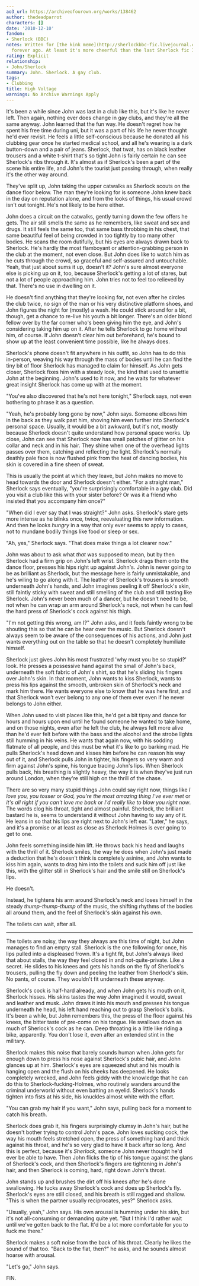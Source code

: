 ```yaml
---
ao3_url: https://archiveofourown.org/works/138462
author: thedeadparrot
characters: []
date: '2010-12-10'
fandom:
- Sherlock (BBC)
notes: Written for [the kink meme](http://sherlockbbc-fic.livejournal.com/3114.html?thread=7188778#t7188778)
  forever ago. At least it's more cheerful than the last Sherlock fic I posted?
rating: Explicit
relationship:
- John/Sherlock
summary: John. Sherlock. A gay club.
tags:
- Clubbing
title: High Voltage
warnings: No Archive Warnings Apply
---
```


It's been a while since John was last in a club like this, but it's like he never left. Then again, nothing ever does change in gay clubs, and they're all the same anyway. John learned that the fun way. He doesn't regret how he spent his free time during uni, but it was a part of his life he never thought he'd ever revisit. He feels a little self-conscious because he donated all his clubbing gear once he started medical school, and all he's wearing is a dark button-down and a pair of jeans. Sherlock, that twat, has on black leather trousers and a white t-shirt that's so tight John is fairly certain he can see Sherlock's ribs through it. It's almost as if Sherlock's been a part of the scene his entire life, and John's the tourist just passing through, when really it's the other way around.

They've split up, John taking the upper catwalks as Sherlock scouts on the dance floor below. The man they're looking for is someone John knew back in the day on reputation alone, and from the looks of things, his usual crowd isn't out tonight. He's not likely to be here either.

John does a circuit on the catwalks, gently turning down the few offers he gets. The air still smells the same as he remembers, like sweat and sex and drugs. It still feels the same too, that same bass throbbing in his chest, that same beautiful feel of being crowded in too tightly by too many other bodies. He scans the room dutifully, but his eyes are always drawn back to Sherlock. He's hardly the most flamboyant or attention-grabbing person in the club at the moment, not even close. But John does like to watch him as he cuts through the crowd, so graceful and self-assured and untouchable. Yeah, that just about sums it up, doesn't it? John's sure almost everyone else is picking up on it, too, because Sherlock's getting a lot of stares, but not a lot of people approaching him. John tries not to feel too relieved by that. There's no use in dwelling on it.

He doesn't find anything that they're looking for, not even after he circles the club twice, no sign of the man or his very distinctive platform shoes, and John figures the night for (mostly) a wash. He could stick around for a bit, though, get a chance to re-live his youth a bit longer. There's an older blond fellow over by the far corner who's been giving him the eye, and John's considering taking him up on it. After he tells Sherlock to go home without him, of course. If John doesn't clear him out beforehand, he's bound to show up at the least convenient time possible, like he always does.

Sherlock's phone doesn't fit anywhere in his outfit, so John has to do this in-person, weaving his way through the mass of bodies until he can find the tiny bit of floor Sherlock has managed to claim for himself. As John gets closer, Sherlock fixes him with a steady look, the kind that used to unsettle John at the beginning. John's used to it now, and he waits for whatever great insight Sherlock has come up with at the moment.

"You've also discovered that he's not here tonight," Sherlock says, not even bothering to phrase it as a question.

"Yeah, he's probably long gone by now," John says. Someone elbows him in the back as they walk past him, shoving him even further into Sherlock's personal space. Usually, it would be a bit awkward, but it's not, mostly because Sherlock doesn't quite understand how personal space works. Up close, John can see that Sherlock now has small patches of glitter on his collar and neck and in his hair. They shine when one of the overhead lights passes over them, catching and reflecting the light. Sherlock's normally deathly pale face is now flushed pink from the heat of dancing bodies, his skin is covered in a fine sheen of sweat.

This is usually the point at which they leave, but John makes no move to head towards the door and Sherlock doesn't either. "For a straight man," Sherlock says eventually, "you're surprisingly comfortable in a gay club. Did you visit a club like this with your sister before? Or was it a friend who insisted that you accompany him once?"

"When did I ever say that I was straight?" John asks. Sherlock's stare gets more intense as he blinks once, twice, reevaluating this new information. And then he looks *hungry* in a way that only ever seems to apply to cases, not to mundane bodily things like food or sleep or sex.

"Ah, yes," Sherlock says. "That does make things a lot clearer now."

John was about to ask what *that* was supposed to mean, but by then Sherlock had a firm grip on John's left wrist. Sherlock drags them onto the dance floor, presses his hips right up against John's. John is never going to be as brilliant as Sherlock, but the message here is fairly unmistakable, and he's wiling to go along with it. The leather of Sherlock's trousers is smooth underneath John's hands, and John imagines peeling it off Sherlock's skin, still faintly sticky with sweat and still smelling of the club and still tasting like Sherlock. John's never been much of a dancer, but he doesn't need to be, not when he can wrap an arm around Sherlock's neck, not when he can feel the hard press of Sherlock's cock against his thigh.

"I'm not getting this wrong, am I?" John asks, and it feels faintly wrong to be shouting this so that he can be hear over the music. But Sherlock doesn't always seem to be aware of the consequences of his actions, and John just wants everything out on the table so that he doesn't completely humiliate himself.

Sherlock just gives John his most frustrated 'why must you be so stupid?' look. He presses a possessive hand against the small of John's back, underneath the soft fabric of John's shirt, so that he's sliding his fingers over John's skin. In that moment, John wants to kiss Sherlock, wants to press his lips against the smooth, unbroken skin of Sherlock's neck and mark him there. He wants everyone else to know that he was here first, and that Sherlock won't ever belong to any one of them ever even if he never belongs to John either.

When John used to visit places like this, he'd get a bit tipsy and dance for hours and hours upon end until he found someone he wanted to take home, and on those nights, even after he left the club, he always felt more alive than he'd ever felt before with the bass and the alcohol and the strobe lights still humming in his veins. He wants that again now, with his sodding flatmate of all people, and this must be what it's like to go barking mad. He pulls Sherlock's head down and kisses him before he can reason his way out of it, and Sherlock pulls John in tighter, his fingers so very warm and firm against John's spine, his tongue tracing John's lips. When Sherlock pulls back, his breathing is slightly heavy, the way it is when they've just run around London, when they're still high on the thrill of the chase.

There are so very many stupid things John could say right now, things like *I love you, you tosser* or *God, you're the most amazing thing I've ever met* or *it's all right if you can't love me back* or *I'd really like to blow you right now*. The words clog his throat, tight and almost painful. Sherlock, the brilliant bastard he is, seems to understand it without John having to say any of it. He leans in so that his lips are right next to John's left ear. "Later," he says, and it's a promise or at least as close as Sherlock Holmes is ever going to get to one.

John feels something inside him lift. He throws back his head and laughs with the thrill of it. Sherlock smiles, the way he does when John's just made a deduction that he's doesn't think is completely asinine, and John wants to kiss him again, wants to drag him into the toilets and suck him off just like this, with the glitter still in Sherlock's hair and the smile still on Sherlock's lips.

He doesn't.

Instead, he tightens his arm around Sherlock's neck and loses himself in the steady *thump-thump-thump* of the music, the shifting rhythms of the bodies all around them, and the feel of Sherlock's skin against his own.

The toilets can wait, after all.

---

The toilets are noisy, the way they always are this time of night, but John manages to find an empty stall. Sherlock is the one following for once, his lips pulled into a displeased frown. It's a tight fit, but John's always liked that about stalls, the way they feel closed in and not-quite-private. Like a secret. He slides to his knees and gets his hands on the fly of Sherlock's trousers, pulling the fly down and peeling the leather from Sherlock's skin. No pants, of course. They wouldn't fit underneath these anyway.

Sherlock's cock is half-hard already, and when John gets his mouth on it, Sherlock hisses. His skins tastes the way John imagined it would, sweat and leather and musk. John draws it into his mouth and presses his tongue underneath he head, his left hand reaching out to grasp Sherlock's balls. It's been a while, but John remembers this, the press of the floor against his knees, the bitter taste of pre-come on his tongue. He swallows down as much of Sherlock's cock as he can. Deep throating is a little like riding a bike, apparently. You don't lose it, even after an extended stint in the military.

Sherlock makes this noise that barely sounds human when John gets far enough down to press his nose against Sherlock's pubic hair, and John glances up at him. Sherlock's eyes are squeezed shut and his mouth is hanging open and the flush on his cheeks has deepened. He looks completely wrecked, and John feels giddy with the knowledge that he can do this to Sherlock-fucking-Holmes, who routinely wanders around the criminal underworld without even batting an eyelid. Sherlock's hands tighten into fists at his side, his knuckles almost white with the effort.

"You can grab my hair if you want," John says, pulling back for a moment to catch his breath.

Sherlock does grab it, his fingers surprisingly clumsy in John's hair, but he doesn't bother trying to control John's pace. John loves sucking cock, the way his mouth feels stretched open, the press of something hard and thick against his throat, and he's so very glad to have it back after so long. And this is perfect, because it's *Sherlock*, someone John never thought he'd ever be able to have. Then John flicks the tip of his tongue against the glans of Sherlock's cock, and then Sherlock's fingers are tightening in John's hair, and then Sherlock is coming, hard, right down John's throat.

John stands up and brushes the dirt off his knees after he's done swallowing. He tucks away Sherlock's cock and does up Sherlock's fly. Sherlock's eyes are still closed, and his breath is still ragged and shallow. "This is when the partner usually reciprocates, yes?" Sherlock asks.

"Usually, yeah," John says. His own arousal is humming under his skin, but it's not all-consuming or demanding quite yet. "But I think I'd rather wait until we've gotten back to the flat. It'd be a lot more comfortable for you to fuck me there."

Sherlock makes a soft noise from the back of his throat. Clearly he likes the sound of that too. "Back to the flat, then?" he asks, and he sounds almost hoarse with arousal.

"Let's go," John says.

  
FIN.